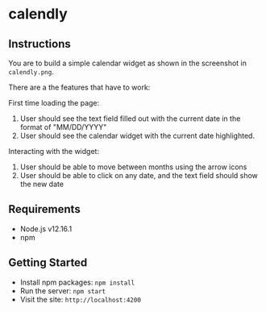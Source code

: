 # calendly

## Instructions

You are to build a simple calendar widget as shown in the screenshot in
`calendly.png`.

There are a the features that have to work:

First time loading the page:

1. User should see the text field filled out with the current date in the format of "MM/DD/YYYY"
2. User should see the calendar widget with the current date highlighted.

Interacting with the widget:

1. User should be able to move between months using the arrow icons
2. User should be able to click on any date, and the text field should show the new date

## Requirements

- Node.js v12.16.1
- npm

## Getting Started

- Install npm packages: `npm install`
- Run the server: `npm start`
- Visit the site: `http://localhost:4200`

